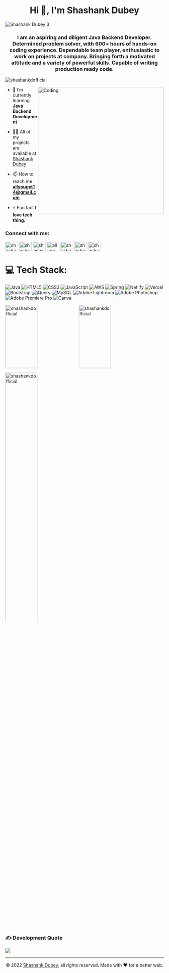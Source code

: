 <h1 align="center">Hi 👋, I'm Shashank Dubey</h1>

![Shashank Dubey 3](https://user-images.githubusercontent.com/101566598/185621248-cc12a3b0-5acd-427f-9587-bda82e24857d.gif)


<h3 align="center">I am an aspiring and diligent Java Backend Developer. Determined problem solver, with 600+ hours of hands-on coding experience. Dependable team player, enthusiastic to work on projects at company. Bringing forth a motivated attitude and a variety of powerful skills. Capable of writing production ready code.</h3>

<p align="left"> <img src="https://komarev.com/ghpvc/?username=shashankdofficial&label=Profile%20views&color=0e75b6&style=flat" alt="shashankdofficial" /> </p>

<img align="right" alt="Coding" width="400" src="https://cdn.dribbble.com/users/1162077/screenshots/3848914/programmer.gif">

<!-- <p align="left"> <a href="https://github.com/ryo-ma/github-profile-trophy"><img src="https://github-profile-trophy.vercel.app/?username=shashankdofficial" alt="shashankdofficial" /></a> </p> -->

- 🌱 I’m currently learning **Java Backend Development**

- 👨‍💻 All of my projects are available at [Shashank Dubey](https://portfolio-bay-ten-70.vercel.app/)

- 📫 How to reach me **allyouget14@gmail.com**

- ⚡ Fun fact **I love tech thing.**

<h3 align="left">Connect with me:</h3>
<p align="left">
<a href="https://twitter.com/shashankrdubey" target="blank"><img align="center" src="https://raw.githubusercontent.com/rahuldkjain/github-profile-readme-generator/master/src/images/icons/Social/twitter.svg" alt="shashankrdubey" height="30" width="40" /></a>
<a href="https://linkedin.com/in/shashankdofficial" target="blank"><img align="center" src="https://raw.githubusercontent.com/rahuldkjain/github-profile-readme-generator/master/src/images/icons/Social/linked-in-alt.svg" alt="shashankdofficial" height="30" width="40" /></a>
<a href="https://instagram.com/shashankdofficial" target="blank"><img align="center" src="https://raw.githubusercontent.com/rahuldkjain/github-profile-readme-generator/master/src/images/icons/Social/instagram.svg" alt="shashankdofficial" height="30" width="40" /></a>
<a href="https://www.youtube.com/channel/UC0FtYY4TQnLgZ4tmfiMf6fQ" target="_blank"><img align="center" src="https://raw.githubusercontent.com/rahuldkjain/github-profile-readme-generator/master/src/images/icons/Social/youtube.svg" target="_blank" alt="all you get" height="30" width="40" /></a>
<a href="https://www.hackerrank.com/shashankofficial" target="blank"><img align="center" src="https://raw.githubusercontent.com/rahuldkjain/github-profile-readme-generator/master/src/images/icons/Social/hackerrank.svg" alt="shashankofficial" height="30" width="40" /></a>
<a href="https://www.leetcode.com/shashankdofficial" target="blank"><img align="center" src="https://raw.githubusercontent.com/rahuldkjain/github-profile-readme-generator/master/src/images/icons/Social/leet-code.svg" alt="shashankdofficial" height="30" width="40" /></a>
<a href="https://www.hackerearth.com/shashankdofficial" target="blank"><img align="center" src="https://raw.githubusercontent.com/rahuldkjain/github-profile-readme-generator/master/src/images/icons/Social/hackerearth.svg" alt="shashankdofficial" height="30" width="40" /></a>
</p>

# 💻 Tech Stack:
![Java](https://img.shields.io/badge/java-%23ED8B00.svg?style=for-the-badge&logo=java&logoColor=white) ![HTML5](https://img.shields.io/badge/html5-%23E34F26.svg?style=for-the-badge&logo=html5&logoColor=white) ![CSS3](https://img.shields.io/badge/css3-%231572B6.svg?style=for-the-badge&logo=css3&logoColor=white) ![JavaScript](https://img.shields.io/badge/javascript-%23323330.svg?style=for-the-badge&logo=javascript&logoColor=%23F7DF1E) ![AWS](https://img.shields.io/badge/AWS-%23FF9900.svg?style=for-the-badge&logo=amazon-aws&logoColor=white) ![Spring](https://img.shields.io/badge/spring-%236DB33F.svg?style=for-the-badge&logo=spring&logoColor=white) ![Netlify](https://img.shields.io/badge/netlify-%23000000.svg?style=for-the-badge&logo=netlify&logoColor=#00C7B7) ![Vercel](https://img.shields.io/badge/vercel-%23000000.svg?style=for-the-badge&logo=vercel&logoColor=white) ![Bootstrap](https://img.shields.io/badge/bootstrap-%23563D7C.svg?style=for-the-badge&logo=bootstrap&logoColor=white) ![jQuery](https://img.shields.io/badge/jquery-%230769AD.svg?style=for-the-badge&logo=jquery&logoColor=white) ![MySQL](https://img.shields.io/badge/mysql-%2300f.svg?style=for-the-badge&logo=mysql&logoColor=white) ![Adobe Lightroom](https://img.shields.io/badge/Adobe%20Lightroom-31A8FF.svg?style=for-the-badge&logo=Adobe%20Lightroom&logoColor=white) ![Adobe Photoshop](https://img.shields.io/badge/adobephotoshop-%2331A8FF.svg?style=for-the-badge&logo=adobephotoshop&logoColor=white) ![Adobe Premiere Pro](https://img.shields.io/badge/Adobe%20Premiere%20Pro-9999FF.svg?style=for-the-badge&logo=Adobe%20Premiere%20Pro&logoColor=white) ![Canva](https://img.shields.io/badge/Canva-%2300C4CC.svg?style=for-the-badge&logo=Canva&logoColor=white)

<p><img align="left" height="200px" width="45%" src="https://github-readme-stats.vercel.app/api/top-langs?username=shashankdofficial&show_icons=true&locale=en&layout=compact" alt="shashankdofficial" /></p>

<p>&nbsp;<img align="center" height="200px" width="45%" src="https://github-readme-stats.vercel.app/api?username=shashankdofficial&show_icons=true&locale=en" alt="shashankdofficial" /></p>

<p><img align="center" width="45%" src="https://github-readme-streak-stats.herokuapp.com/?user=shashankdofficial&" alt="shashankdofficial" /></p>

### ✍️ Development Quote
![](https://quotes-github-readme.vercel.app/api?type=horizontal&theme=radical)

---
<p align="center">© 2022 <a href="https://portfolio-bay-ten-70.vercel.app/" target="_blank">Shashank Dubey</a>, all rights reserved. Made with ❤️ for a better web. </p>
